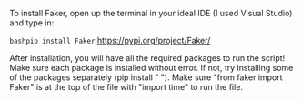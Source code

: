 To install Faker, open up the terminal in your ideal IDE (I used Visual Studio) and type in:

```bashpip install Faker```
 https://pypi.org/project/Faker/

After installation, you will have all the required packages to run the script! Make sure each package is installed without error.
If not, try installing some of the packages separately (pip install " "). Make sure "from faker import Faker" is at the top of the file with "import time"
to run the file. 
